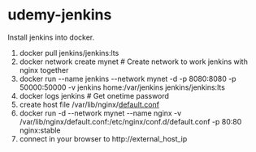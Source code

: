 # udemy-jenkins
Install jenkins into docker.
1. docker pull jenkins/jenkins:lts
2. docker network create mynet  # Create network to work jenkins with nginx together
3. docker run --name jenkins --network mynet -d -p 8080:8080 -p 50000:50000 -v jenkins home:/var/jenkins jenkins/jenkins:lts
4. docker logs jenkins   # Get onetime password
5. create host file /var/lib/nginx/[default.conf](default.conf)
6. docker run -d --network mynet --name nginx -v /var/lib/nginx/default.conf:/etc/nginx/conf.d/default.conf -p 80:80 nginx:stable
7. connect in your browser to http://external_host_ip
